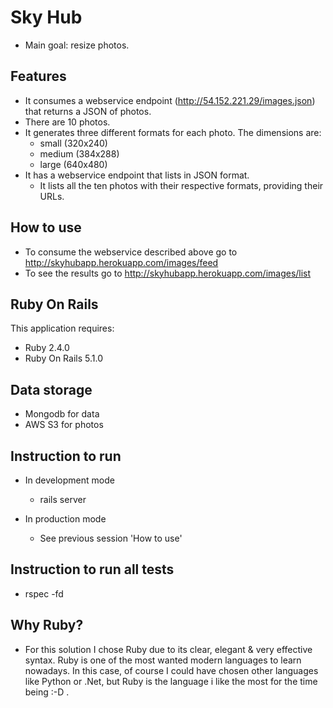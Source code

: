 Sky Hub
================

* Main goal: resize photos.

Features
--------------
* It consumes a webservice endpoint (http://54.152.221.29/images.json) that
  returns a JSON of photos.
* There are 10 photos.
* It generates three different formats for each photo.
  The dimensions are:
    - small (320x240)
    - medium (384x288)
    - large (640x480)
* It has a webservice endpoint that lists in JSON format.
  - It lists all the ten photos with their respective formats, providing their URLs.

How to use
--------------
* To consume the webservice described above go to http://skyhubapp.herokuapp.com/images/feed
* To see the results go to http://skyhubapp.herokuapp.com/images/list

Ruby On Rails
-------------

This application requires:

- Ruby 2.4.0
- Ruby On Rails 5.1.0

Data storage
------------
* Mongodb for data
* AWS S3 for photos

Instruction to run
--------------

* In development mode
  - rails server

* In production mode
  - See previous session 'How to use'

Instruction to run all tests
----------------------------

- rspec -fd

Why Ruby?
---------
* For this solution I chose Ruby due to its clear, elegant & very effective syntax.
  Ruby is one of the most wanted modern languages to learn nowadays.
  In this case, of course I could have chosen other languages like Python or .Net,
  but Ruby is the language i like the most for the time being :-D .


